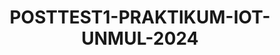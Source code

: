 <a name="top"></a>

<div align="center">  

# POSTTEST1-PRAKTIKUM-IOT-UNMUL-2024
<!---
### KELOMPOK 3

| NIM | NAMA |
|------------|:----------------------:|
| 2109106040 | Natalie Fuad |
| 2109106050 | Sherina Laraswati |
<br>
</div>

# Rangkaian Untuk Mengatur LED
<br>

## DESKRIPSI
Perangkat ini menghasilkan output LED yang dapat di on/off melalui WEBSERVER menggunakan NodeMCU dengan mode WIFI_STA. Terdapat 2 LED yaitu LED1 berwarna biru dan LED2 berwarna merah. Jika LED1 menyala maka LED2 akan mati dan jika LED2 menyala LED1 akan mati.


## KETENTUAN RANGKAIAN
  
1. Terdapat 2 Buah LED
2. Jika LED1 menyala LED2 mati, jika LED2 menyala LED1 mati
3. Board terdapat 2 LED
4. WEBSERVER diperlukan untuk monitor dan kontrol value Komponen
5. NodeMCU harus connect ke Wi-Fi (bebas memilih mode WIFI_AP atau WIFI_STA)


## PEMBAGIAN TUGAS

040_Natalie Fuad       = Menngatur konfigurasi WEBSERVER
<br>
050_Sherina Laraswati  = Membuat rangkaian LED serta mengatur konfigurasi logika LED


## KOMPONEN YANG DIGUNAKAN
- LED
- Bread Board
- ESP8266
- Kabel Jumper Male to Male
- Resistor


## RANGKAIAN

- DESIGN SCHEMATIC
<!---
<img src="https://github.com/Natalieefd/posttest1-praktikum-iot-unmul-2024/">
  --->
<!---
<br>
  
- OUR SCHEMATIC
<!---
<img src="https://github.com/Natalieefd/posttest1-praktikum-iot-unmul-2024/">
  --->

<!---
<div align="center">

  [Back To Top](top)

</div>


--->
